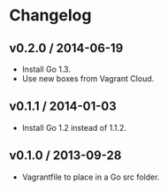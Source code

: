 # Changelog

## v0.2.0 / 2014-06-19

* Install Go 1.3.
* Use new boxes from Vagrant Cloud.

## v0.1.1 / 2014-01-03

* Install Go 1.2 instead of 1.1.2.

## v0.1.0 / 2013-09-28

* Vagrantfile to place in a Go src folder.
